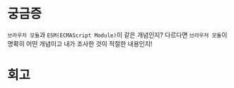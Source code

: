 # 궁금증

`브라우저 모듈`과 `ESM(ECMAScript Module)`이 같은 개념인지? 다르다면 `브라우저 모듈`이 명확히 어떤 개념이고 내가 조사한 것이 적절한 내용인지!

# 회고
